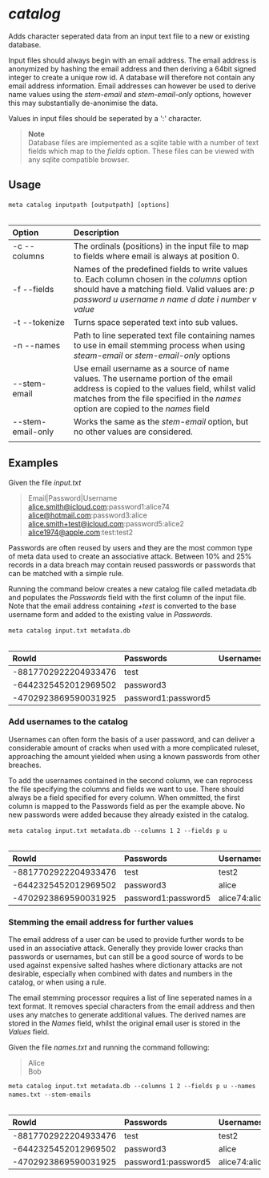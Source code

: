# *catalog*

Adds character seperated data from an input text file to a new or existing database.

Input files should always begin with an email address. The email address is anonymized by hashing the email address and then deriving a 64bit signed integer to create a unique row id. A database will therefore not contain any email address information. Email addresses can however be used to derive name values using the *stem-email* and *stem-email-only* options, however this may substantially de-anonimise the data.

Values in input files should be seperated by a ':' character.

  > **Note**<br>
  > Database files are implemented as a sqlite table with a number of text fields which map to the *fields* option. These files can be viewed with any sqlite compatible browser.

## Usage

`meta catalog inputpath [outputpath] [options]`
&nbsp;<br>
&nbsp;<br>

| Option | Description |
| :--- | :--- |
| -c --columns| The ordinals (positions) in the input file to map to fields where email is always at position 0.|
| -f --fields| Names of the predefined fields to write values to. Each column chosen in the *columns* option should have a matching field. Valid values are: *p password u username n name d date i number v value* |
| -t --tokenize| Turns space seperated text into sub values.|
| -n --names| Path to line seperated text file containing names to use in email stemming process when using *steam-email* or *stem-email-only* options|
| --stem-email| Use email username as a source of name values. The username portion of the email address is copied to the values field, whilst valid matches from the file specified in the *names* option are copied to the *names* field|
| --stem-email-only|Works the same as the *stem-email* option, but no other values are considered. |
| <img width=300> | |

 

## Examples
 
Given the file *input.txt*

>Email|Password|Username<br>
>alice.smith@icloud.com:password1:alice74<br>
>alice@hotmail.com:password3:alice<br>
>alice.smith+test@icloud.com:password5:alice2<br>
>alice1974@apple.com:test:test2<br>

Passwords are often reused by users and they are the most common type of meta data used to create an associative attack. Between 10% and 25% records in a data breach may contain reused passwords or passwords that can be matched with a simple rule.

Running the command below creates a new catalog file called metadata.db and populates the *Passwords* field with the first column of the input file. Note that the email address containing *+test* is converted to the base username form and added to the existing value in *Passwords*.

`meta catalog input.txt metadata.db`
&nbsp;<br>
&nbsp;<br>

| RowId | Passwords | Usernames | Names | Dates | Numbers | Values |
| :--- | :--- | :--- | :--- | :--- | :--- |  :--- |
|-8817702922204933476|test||||||		
|-6442325452012969502|password3||||||
|-4702923869590031925|password1:password5||||||					

### Add usernames to the catalog

Usernames can often form the basis of a user password, and can deliver a considerable amount of cracks when used with a more complicated ruleset, approaching the amount yielded when using a known passwords from other breaches.

To add the usernames contained in the second column, we can reprocess the file specifying the columns and fields we want to use. There should always be a field specified for every column. When ommitted, the first column is mapped to the Passwords field as per the example above. No new passwords were added because they already existed in the catalog.

`meta catalog input.txt metadata.db --columns 1 2 --fields p u`
&nbsp;<br>
&nbsp;<br>

| RowId | Passwords | Usernames | Names | Dates | Numbers | Values |
| :--- | :--- | :--- | :--- | :--- | :--- |  :--- |
|-8817702922204933476|test|test2|||||		
|-6442325452012969502|password3|alice|||||
|-4702923869590031925|password1:password5|alice74:alice2|||||			

### Stemming the email address for further values

The email address of a user can be used to provide further words to be used in an associative attack. Generally they provide lower cracks than passwords or usernames, but can still be a good source of words to be used against expensive salted hashes where dictionary attacks are not desirable, especially when combined with dates and numbers in the catalog, or when using a rule.

The email stemming processor requires a list of line seperated names in a text format. It removes special characters from the email address and then uses any matches to generate additional values. The derived names are stored in the *Names* field, whilst the original email user is stored in the *Values* field.

Given the file *names.txt* and running the command following:

>Alice<br>
>Bob<br>

`meta catalog input.txt metadata.db --columns 1 2 --fields p u --names names.txt --stem-emails`
&nbsp;<br>
&nbsp;<br>

| RowId | Passwords | Usernames | Names | Dates | Numbers | Values |
| :--- | :--- | :--- | :--- | :--- | :--- |  :--- |
|-8817702922204933476|test|test2|alice||1974|alice1974|	
|-6442325452012969502|password3|alice|alice|||alice|
|-4702923869590031925|password1:password5|alice74:alice2|alice:smith|||alice.smith|			
